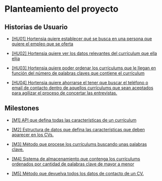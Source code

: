 # Planteamiento del proyecto

## Historias de Usuario

- [[HU01] Hortensia quiere establecer qué se busca en una persona que quiere el empleo que se oferta](https://github.com/aacosa34/Keikaku/issues/7)

- [[HU02] Hortensia quiere ver los datos relevantes del currículum que ella elija](https://github.com/aacosa34/Keikaku/issues/3)

- [[HU03] Hortensia quiere poder ordenar los currículums que le llegan en función del número de palabras claves que contiene el currículum ](https://github.com/aacosa34/Keikaku/issues/4)

- [[HU04] Hortensia quiere ahorrarse el tener que buscar el teléfono o email de contacto dentro de aquellos currículums que sean aceptados para agilizar el proceso de concertar las entrevistas.](https://github.com/aacosa34/Keikaku/issues/6)

## Milestones

- [[M1] API que defina todas las características de un currículum](https://github.com/aacosa34/Keikaku/milestone/7)

- [[M2] Estructura de datos que defina las características que deben aparecer en los CVs.](https://github.com/aacosa34/Keikaku/milestone/2)

- [[M3] Método que procese los currículums buscando unas palabras clave.](https://github.com/aacosa34/Keikaku/milestone/3)

- [[M4] Sistema de almacenamiento que contenga los currículums ordenados por cantidad de palabras clave de mayor a menor](https://github.com/aacosa34/Keikaku/milestone/6)

- [[M5] Método que devuelva todos los datos de contacto de un CV.](https://github.com/aacosa34/Keikaku/milestone/4)
